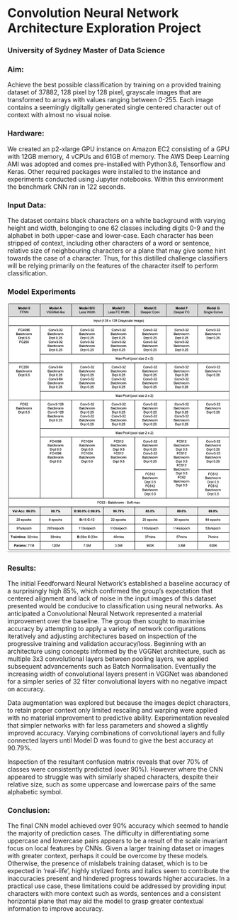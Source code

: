 # Convolution Neural Network Architecture Exploration Project
### University of Sydney Master of Data Science

### Aim: 
Achieve the best possible classification by training on a provided training dataset of 37882, 128 pixel by 128 pixel, grayscale images that are transformed to arrays with values ranging between 0-255. Each image contains a seemingly digitally generated single centered character out of context with almost no visual noise. 

### Hardware:
We created an p2-xlarge GPU instance on Amazon EC2 consisting of a GPU with 12GB memory, 4 vCPUs and 61GB of memory. The AWS Deep Learning AMI was adopted and comes pre-installed with Python3.6, Tensorflow and Keras. Other required packages were installed to the instance and experiments conducted using Jupyter notebooks. Within this environment the benchmark CNN ran in 122 seconds.

### Input Data: 
The dataset contains black characters on a white background with varying height and width, belonging to one 62 classes including digits 0-9 and the alphabet in both upper-case and lower-case. Each character has been stripped of context, including other characters of a word or sentence, relative size of neighbouring characters or a plane that may give some hint towards the case of a character. Thus, for this distilled challenge classifiers will be relying primarily on the features of the character itself to perform classification.

### Model Experiments

![Model table](https://github.com/4649AP/Deep-Learning-Project/blob/master/DL_table.png?raw=true)


### Results: 
The initial Feedforward Neural Network’s established a baseline accuracy of a surprisingly high 85%, which confirmed the group’s expectation that centered alignment and lack of noise in the input images of this dataset presented would be conducive to classification using neural networks. As anticipated a Convolutional Neural Network represented a material improvement over the baseline. The group then sought to maximise accuracy by attempting to apply a variety of network configurations iteratively and adjusting architectures based on inspection of the progressive training and validation accuracy/loss. Beginning with an architecture using concepts informed by the VGGNet architecture, such as multiple 3x3 convolutional layers between pooling layers, we applied subsequent advancements such as Batch Normalisation. Eventually the increasing width of convolutional layers present in VGGNet was abandoned for a simpler series of 32 filter convolutional layers with no negative impact on accuracy.

Data augmentation was explored but because the images depict characters, to retain proper context only limited rescaling and warping were applied with no material improvement to predictive ability. Experimentation revealed that simpler networks with far less parameters and showed a slightly improved accuracy. Varying combinations of convolutional layers and fully connected layers until Model D was found to give the best accuracy at 90.79%.

Inspection of the resultant confusion matrix reveals that over 70% of classes were consistently predicted (over 90%). However where the CNN appeared to struggle was with similarly shaped characters, despite their relative size, such as some uppercase and lowercase pairs of the same alphabetic symbol.


### Conclusion: 
The final CNN model achieved over 90% accuracy which seemed to handle the majority of prediction cases. The difficulty in differentiating some uppercase and lowercase pairs appears to be a result of the scale invariant focus on local features by CNNs. Given a larger training dataset or images with greater context, perhaps it could be overcome by these models. Otherwise, the presence of mislabels training dataset, which is to be expected in ‘real-life’, highly stylized fonts and italics seem to contribute the inaccuracies present and hindered progress towards higher accuracies. In a practical use case, these limitations could be addressed by providing input characters with more context such as words, sentences and a consistent horizontal plane that may aid the model to grasp greater contextual information to improve accuracy.




